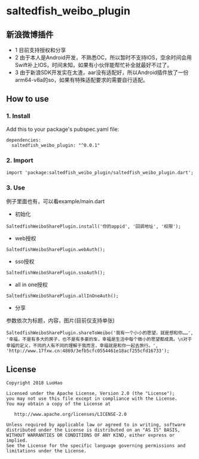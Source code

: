 # saltedfish_weibo_plugin

## 新浪微博插件

- 1 目前支持授权和分享
- 2 由于本人是Android开发，不熟悉OC，所以暂时不支持IOS，空余时间会用Swift补上IOS，时间未知，如果有小伙伴能帮忙补全就最好不过了。
- 3 由于新浪SDK开发实在太渣，aar没有适配好，所以Android插件放了一份arm64-v8a的so，如果有特殊适配要求的需要自行适配。

## How to use

### 1. Install
Add this to your package's pubspec.yaml file:
```flutter
dependencies:
  saltedfish_weibo_plugin: "^0.0.1"
```
### 2. Import
```flutter
import 'package:saltedfish_weibo_plugin/saltedfish_weibo_plugin.dart';
```



### 3. Use

例子里面也有，可以看example/main.dart

-  初始化
```
SaltedfishWeiboSharePlugin.install('你的appid', '回调地址', '权限');
```
-  web授权

```
SaltedfishWeiboSharePlugin.webAuth();
```
-  sso授权
```
SaltedfishWeiboSharePlugin.ssoAuth();
```
-  all in one授权
```
SaltedfishWeiboSharePlugin.allInOneAuth();
```
-  分享

参数依次为标题，内容，图片(目前仅支持单张)
```
SaltedfishWeiboSharePlugin.shareToWeibo('我有一个小小的愿望，就是想和你……', '幸福，不是有多大的房子，也不是有多豪的车，幸福是生活中每个微小的愿望都成真。\n对于幸福的定义，不同的人有不同的理解于我而言，幸福就是和你一起去旅行。', 'http://www.17fxw.cn:4869/3efb5cfc0554461e18acf255cfd16733');
```

## License
    Copyright 2018 LuoHao

    Licensed under the Apache License, Version 2.0 (the "License");
    you may not use this file except in compliance with the License.
    You may obtain a copy of the License at

       http://www.apache.org/licenses/LICENSE-2.0

    Unless required by applicable law or agreed to in writing, software
    distributed under the License is distributed on an "AS IS" BASIS,
    WITHOUT WARRANTIES OR CONDITIONS OF ANY KIND, either express or implied.
    See the License for the specific language governing permissions and
    limitations under the License.

